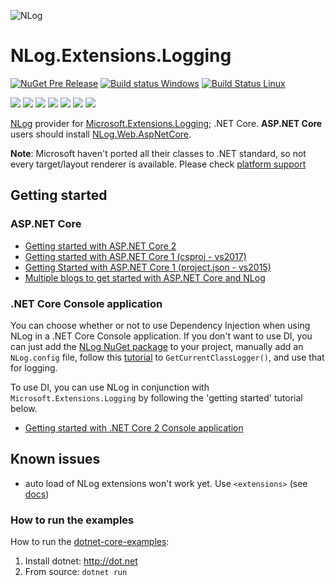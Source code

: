 ![NLog](https://nlog-project.org/images/NLog.png)

# NLog.Extensions.Logging 



[![NuGet Pre Release](https://img.shields.io/nuget/vpre/NLog.Extensions.Logging.svg)](https://www.nuget.org/packages/NLog.Extensions.Logging)
[![Build status Windows](https://ci.appveyor.com/api/projects/status/0nrg8cksp4b6tab1/branch/master?svg=true)](https://ci.appveyor.com/project/nlog/nlog-framework-logging/branch/master)
[![Build Status Linux](https://travis-ci.org/NLog/NLog.Extensions.Logging.svg?branch=master)](https://travis-ci.org/NLog/NLog.Extensions.Logging)

[![](https://sonarcloud.io/api/project_badges/measure?project=nlog.extensions.logging&branch=master&metric=ncloc)](https://sonarcloud.io/dashboard/?id=nlog.extensions.logging&branch=master) 
[![](https://sonarcloud.io/api/project_badges/measure?project=nlog.extensions.logging&branch=master&metric=bugs)](https://sonarcloud.io/dashboard/?id=nlog.extensions.logging&branch=master) 
[![](https://sonarcloud.io/api/project_badges/measure?project=nlog.extensions.logging&branch=master&metric=vulnerabilities)](https://sonarcloud.io/dashboard/?id=nlog.extensions.logging&branch=master) 
[![](https://sonarcloud.io/api/project_badges/measure?project=nlog.extensions.logging&branch=master&metric=code_smells)](https://sonarcloud.io/project/issues?id=nlog.extensions.logging&branch=master&resolved=false&types=CODE_SMELL) 
[![](https://sonarcloud.io/api/project_badges/measure?project=nlog.extensions.logging&branch=master&metric=duplicated_lines_density)](https://sonarcloud.io/component_measures/domain/Duplications?id=nlog.extensions.logging&branch=master) 
[![](https://sonarcloud.io/api/project_badges/measure?project=nlog.extensions.logging&branch=master&metric=sqale_debt_ratio)](https://sonarcloud.io/dashboard/?id=nlog.extensions.logging&branch=master) 
[![](https://sonarcloud.io/api/project_badges/measure?project=nlog.extensions.logging&branch=master&metric=coverage)](https://sonarcloud.io/component_measures?id=nlog.extensions.logging&branch=master&metric=coverage) 

[NLog](https://github.com/NLog/NLog) provider for [Microsoft.Extensions.Logging](https://github.com/aspnet/Logging); .NET Core. 
**ASP.NET Core** users should install  [NLog.Web.AspNetCore](https://www.nuget.org/packages/NLog.web.aspnetcore). 


**Note**: Microsoft haven't ported all their classes to .NET standard, so not every target/layout renderer is available. 
Please check [platform support](https://github.com/NLog/NLog/wiki/platform-support)


## Getting started
### ASP.NET Core

- [Getting started with ASP.NET Core 2](https://github.com/NLog/NLog.Web/wiki/Getting-started-with-ASP.NET-Core-2)
- [Getting started with ASP.NET Core 1 (csproj - vs2017)](https://github.com/NLog/NLog.Web/wiki/Getting-started-with-ASP.NET-Core-(csproj---vs2017))
- [Getting Started with ASP.NET Core 1 (project.json - vs2015)](https://github.com/NLog/NLog.Web/wiki/Getting-started-with-ASP.NET-Core-(project.json))
- [Multiple blogs to get started with ASP.NET Core and NLog](https://github.com/damienbod/AspNetCoreNlog)

### .NET Core Console application

You can choose whether or not to use Dependency Injection when using NLog in a .NET Core Console application. If you don't want to use DI, you can just add the [NLog NuGet package](https://www.nuget.org/packages/NLog) to your project, manually add an `NLog.config` file, follow this [tutorial](https://github.com/NLog/NLog/wiki/Tutorial#configure-nlog-targets-for-output) to `GetCurrentClassLogger()`, and use that for logging.

To use DI, you can use NLog in conjunction with `Microsoft.Extensions.Logging` by following the 'getting started' tutorial below.

- [Getting started with .NET Core 2 Console application](https://github.com/NLog/NLog.Extensions.Logging/wiki/Getting-started-with-.NET-Core-2---Console-application)


Known issues
---
- auto load of NLog extensions won't work yet. Use `<extensions>` (see [docs](https://github.com/NLog/NLog/wiki/Configuration-file#extensions))


### How to run the examples
How to run the [dotnet-core-examples](https://github.com/NLog/NLog.Extensions.Logging/tree/master/examples):

1. Install dotnet: http://dot.net 
2. From source: `dotnet run`
